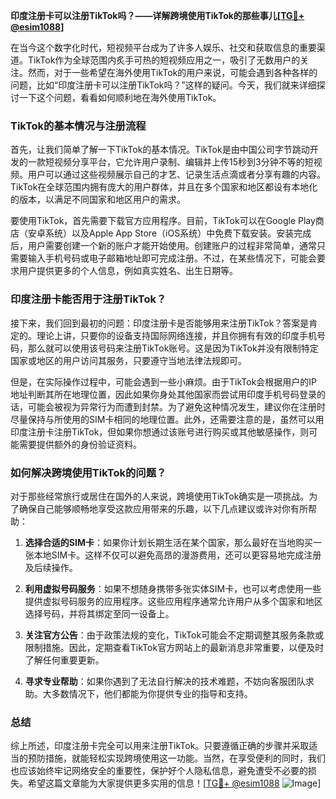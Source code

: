 **印度注册卡可以注册TikTok吗？——详解跨境使用TikTok的那些事儿[[TG💪+ @esim1088](https://t.me/s/esim1088)]**

在当今这个数字化时代，短视频平台成为了许多人娱乐、社交和获取信息的重要渠道。TikTok作为全球范围内炙手可热的短视频应用之一，吸引了无数用户的关注。然而，对于一些希望在海外使用TikTok的用户来说，可能会遇到各种各样的问题，比如“印度注册卡可以注册TikTok吗？”这样的疑问。今天，我们就来详细探讨一下这个问题，看看如何顺利地在海外使用TikTok。

### TikTok的基本情况与注册流程

首先，让我们简单了解一下TikTok的基本情况。TikTok是由中国公司字节跳动开发的一款短视频分享平台，它允许用户录制、编辑并上传15秒到3分钟不等的短视频。用户可以通过这些视频展示自己的才艺、记录生活点滴或者分享有趣的内容。TikTok在全球范围内拥有庞大的用户群体，并且在多个国家和地区都设有本地化的版本，以满足不同国家和地区用户的需求。

要使用TikTok，首先需要下载官方应用程序。目前，TikTok可以在Google Play商店（安卓系统）以及Apple App Store（iOS系统）中免费下载安装。安装完成后，用户需要创建一个新的账户才能开始使用。创建账户的过程非常简单，通常只需要输入手机号码或电子邮箱地址即可完成注册。不过，在某些情况下，可能会要求用户提供更多的个人信息，例如真实姓名、出生日期等。

### 印度注册卡能否用于注册TikTok？

接下来，我们回到最初的问题：印度注册卡是否能够用来注册TikTok？答案是肯定的。理论上讲，只要你的设备支持国际网络连接，并且你拥有有效的印度手机号码，那么就可以使用该号码来注册TikTok账号。这是因为TikTok并没有限制特定国家或地区的用户访问其服务，只要遵守当地法律法规即可。

但是，在实际操作过程中，可能会遇到一些小麻烦。由于TikTok会根据用户的IP地址判断其所在地理位置，因此如果你身处其他国家而尝试用印度手机号码登录的话，可能会被视为异常行为而遭到封禁。为了避免这种情况发生，建议你在注册时尽量保持与所使用的SIM卡相同的地理位置。此外，还需要注意的是，虽然可以用印度注册卡注册TikTok，但如果你想通过该账号进行购买或其他敏感操作，则可能需要提供额外的身份验证资料。

### 如何解决跨境使用TikTok的问题？

对于那些经常旅行或居住在国外的人来说，跨境使用TikTok确实是一项挑战。为了确保自己能够顺畅地享受这款应用带来的乐趣，以下几点建议或许对你有所帮助：

1. **选择合适的SIM卡**：如果你计划长期生活在某个国家，那么最好在当地购买一张本地SIM卡。这样不仅可以避免高昂的漫游费用，还可以更容易地完成注册及后续操作。
   
2. **利用虚拟号码服务**：如果不想随身携带多张实体SIM卡，也可以考虑使用一些提供虚拟号码服务的应用程序。这些应用程序通常允许用户从多个国家和地区选择号码，并将其绑定至同一设备上。

3. **关注官方公告**：由于政策法规的变化，TikTok可能会不定期调整其服务条款或限制措施。因此，定期查看TikTok官方网站上的最新消息非常重要，以便及时了解任何重要更新。

4. **寻求专业帮助**：如果你遇到了无法自行解决的技术难题，不妨向客服团队求助。大多数情况下，他们都能为你提供专业的指导和支持。

### 总结

综上所述，印度注册卡完全可以用来注册TikTok。只要遵循正确的步骤并采取适当的预防措施，就能轻松实现跨境使用这一功能。当然，在享受便利的同时，我们也应该始终牢记网络安全的重要性，保护好个人隐私信息，避免遭受不必要的损失。希望这篇文章能为大家提供更多实用的信息！[[TG💪+ @esim1088](https://t.me/s/esim1088) ![Image](https://i.postimg.cc/4NQfJmqS/Snipaste-2025-05-13-00-14-12.png)]